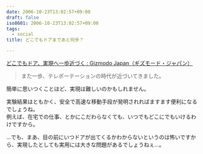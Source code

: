```yaml
---
date: 2006-10-23T13:02:57+09:00
draft: false
iso8601: 2006-10-23T13:02:57+09:00
tags:
  - social
title: どこでもドアまであと何歩？

---
```


[どこでもドア、実現へ一歩近づく : Gizmodo Japan（ギズモード・ジャパン）](http://www.gizmodo.jp/2006/10/post_291.html)

> また一歩、テレポーテーションの時代が近づいてきました。

簡単に思いつくことほど、実現は難しいのかもしれません。

実験結果はともかく、安全で高速な移動手段が発明されればますます便利になるでしょうね。  
例えば、在宅での仕事、とかにこだわらなくても、いつでもどこにでもいけるわけですから。

…でも、まあ、目の前にいつドアが出てくるかわからないというのは怖いですから、実現したとしても実用には大きな問題があるでしょうねぇ…。
